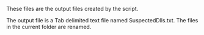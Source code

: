 These files are the output files created by the script. 

The output file is a Tab delimited text file named SuspectedDlls.txt.
The files in the current folder are renamed.

  
